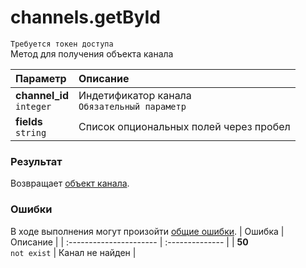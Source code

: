 # channels.getById
`Требуется токен доступа`  
Метод для получения объекта канала

| Параметр                      | Описание                                          |
| :---------------------------- | :------------------------------------------------ |
| **channel_id**<br />`integer` | Индетификатор канала<br />`Обязательный параметр` |
| **fields**<br />`string`      | Список опциональных полей через пробел            |

### Результат
Возвращает [объект канала](https://github.com/EcostCompony/specter_api_documentation/blob/master/Объекты/Канал.md#канал).

### Ошибки
В ходе выполнения могут произойти [общие ошибки](https://github.com/EcostCompony/specter_api_documentation/blob/master/Основное/Обработка%20ошибок.md#коды-общих-ошибок).
| Ошибка                  | Описание        |
| :---------------------- | :-------------- |
| **50**<br />`not exist` | Канал не найден |